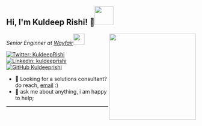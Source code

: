 
<h2> Hi, I'm Kuldeep Rishi! 👋<img src="" width="50"></h2>
<img align='right' src="https://media4.giphy.com/media/qgQUggAC3Pfv687qPC/giphy.gif" width="230">
<p><em>Senior Enginner at <a href="http://www.wayfair.com">Wayfair</a><img src="https://media.giphy.com/media/WUlplcMpOCEmTGBtBW/giphy.gif" width="30"></br>
</em></p>

[![Twitter: KuldeepRishi](https://img.shields.io/twitter/follow/kuldeeprishi?style=social)](https://twitter.com/kuldeeprishi)
[![Linkedin: kuldeeprishi](https://img.shields.io/badge/-kuldeeprishi-blue?style=flat-square&logo=Linkedin&logoColor=white&link=https://www.linkedin.com/in/kuldeeprishi/)](https://www.linkedin.com/in/kuldeeprishi/)
[![GitHub Kuldeeprishi](https://img.shields.io/github/followers/kuldeeprishi?label=follow&style=social)](https://github.com/kuldeeprishi)


- 💼 Looking for a solutions consultant? do reach, [email](mailto:kuldeepkrishi@gmail.com) :)
- 💬 ask me about anything, i am happy to help;
---


<!--
- 🔭 I’m currently working on ...
- 🌱 I’m currently learning ...
- 👯 I’m looking to collaborate on ...
- 🤔 I’m looking for help with ...
- 💬 Ask me about ...
- 📫 How to reach me: ...
- 😄 Pronouns: ...
- ⚡ Fun fact: ...
-->
